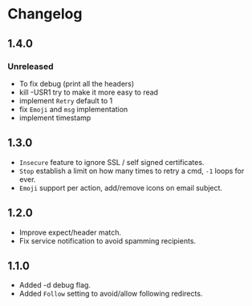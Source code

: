 Changelog
=========

## 1.4.0
### Unreleased
- To fix debug (print all the headers)
- kill -USR1 try to make it more easy to read
- implement ``Retry`` default to 1
- fix ``Emoji`` and ``msg`` implementation
- implement timestamp

## 1.3.0
- ``Insecure`` feature to ignore SSL / self signed certificates.
- ``Stop`` establish a limit on how many times to retry a cmd, ``-1`` loops for ever.
- ``Emoji`` support per action, add/remove icons on email subject.

## 1.2.0
- Improve expect/header match.
- Fix service notification to avoid spamming recipients.

## 1.1.0
- Added -d debug flag.
- Added ``Follow`` setting to avoid/allow following redirects.
